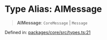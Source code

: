 # Type Alias: AIMessage

> **AIMessage**: `CoreMessage` \| `Message`

Defined in: [packages/core/src/types.ts:21](https://github.com/GeoDaCenter/openassistant/blob/2c7e2a603db0fcbd6603996e5ea15006191c5f7f/packages/core/src/types.ts#L21)
